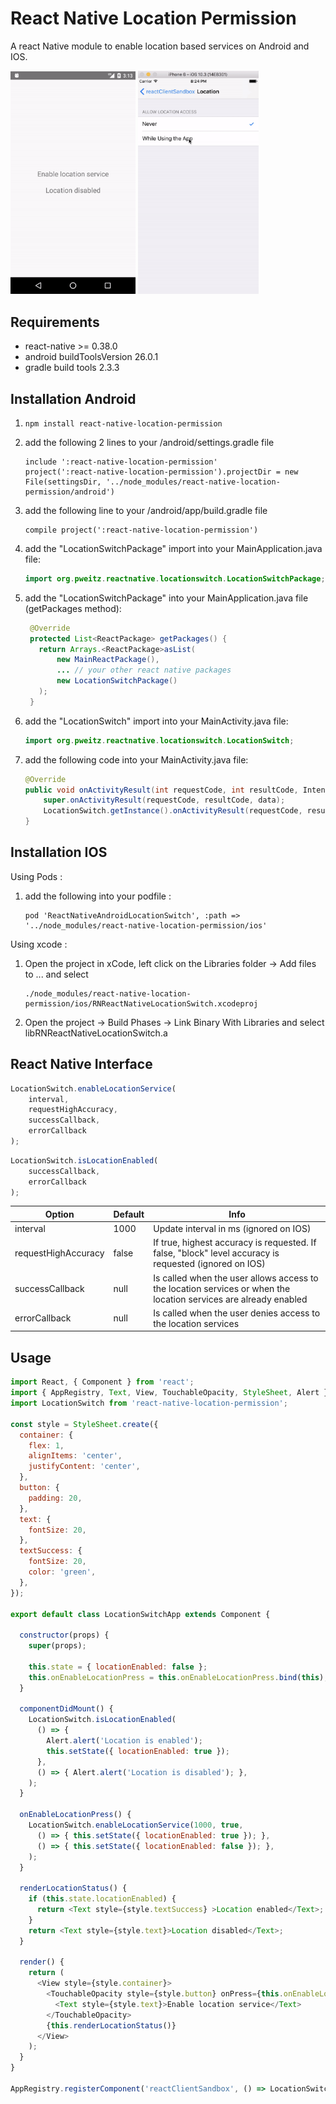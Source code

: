 
# React Native Location Permission

A react Native module to enable location based services on Android and IOS.

<img src="preview/previewAndroid.gif" width="200" /> <img src="preview/previewIOS.gif" width="193" />

## Requirements
- react-native >= 0.38.0
- android buildToolsVersion 26.0.1
- gradle build tools 2.3.3


## Installation Android

1. ```npm install react-native-location-permission```

2. add the following 2 lines to your <project>/android/settings.gradle file
   ```
   include ':react-native-location-permission'
   project(':react-native-location-permission').projectDir = new File(settingsDir, '../node_modules/react-native-location-permission/android')
   ```

3. add the following line to your <project>/android/app/build.gradle file
   ```
   compile project(':react-native-location-permission')
   ```

4. add the "LocationSwitchPackage" import into your MainApplication.java file:
   ```java
   import org.pweitz.reactnative.locationswitch.LocationSwitchPackage;
   ```

5. add the "LocationSwitchPackage" into your MainApplication.java file (getPackages method):
   ```java
    @Override
    protected List<ReactPackage> getPackages() {
      return Arrays.<ReactPackage>asList(
          new MainReactPackage(),
          ... // your other react native packages
          new LocationSwitchPackage()
      );
    }

   ```
6. add the "LocationSwitch" import into your MainActivity.java file:
   ```java
   import org.pweitz.reactnative.locationswitch.LocationSwitch;
   ```

7. add the following code into your MainActivity.java file:
    ```java   
    @Override
    public void onActivityResult(int requestCode, int resultCode, Intent data) {
        super.onActivityResult(requestCode, resultCode, data);
        LocationSwitch.getInstance().onActivityResult(requestCode, resultCode);
    }
    ```

## Installation IOS

Using Pods :

1. add the following into your podfile :
   ```
   pod 'ReactNativeAndroidLocationSwitch', :path => '../node_modules/react-native-location-permission/ios'
   ```

Using xcode :

1. Open the project in xCode, left click on the Libraries folder -> Add files to ... and select
   ```
   ./node_modules/react-native-location-permission/ios/RNReactNativeLocationSwitch.xcodeproj
   ```

2. Open the project -> Build Phases -> Link Binary With Libraries and select libRNReactNativeLocationSwitch.a



## React Native Interface

```javascript
LocationSwitch.enableLocationService(
    interval,
    requestHighAccuracy,
    successCallback,
    errorCallback
);
```
```javascript
LocationSwitch.isLocationEnabled(
    successCallback,
    errorCallback
);
```

Option | Default | Info
------ | ------- | ----
interval | 1000 | Update interval in ms (ignored on IOS)
requestHighAccuracy | false | If true, highest accuracy is requested. If false, "block" level accuracy is requested (ignored on IOS)
successCallback | null | Is called when the user allows access to the location services or when the location services are already enabled
errorCallback | null | Is called when the user denies access to the location services

## Usage

```javascript
import React, { Component } from 'react';
import { AppRegistry, Text, View, TouchableOpacity, StyleSheet, Alert } from 'react-native';
import LocationSwitch from 'react-native-location-permission';

const style = StyleSheet.create({
  container: {
    flex: 1,
    alignItems: 'center',
    justifyContent: 'center',
  },
  button: {
    padding: 20,
  },
  text: {
    fontSize: 20,
  },
  textSuccess: {
    fontSize: 20,
    color: 'green',
  },
});

export default class LocationSwitchApp extends Component {

  constructor(props) {
    super(props);

    this.state = { locationEnabled: false };
    this.onEnableLocationPress = this.onEnableLocationPress.bind(this);
  }

  componentDidMount() {
    LocationSwitch.isLocationEnabled(
      () => {
        Alert.alert('Location is enabled');
        this.setState({ locationEnabled: true });
      },
      () => { Alert.alert('Location is disabled'); },
    );
  }

  onEnableLocationPress() {
    LocationSwitch.enableLocationService(1000, true,
      () => { this.setState({ locationEnabled: true }); },
      () => { this.setState({ locationEnabled: false }); },
    );
  }

  renderLocationStatus() {
    if (this.state.locationEnabled) {
      return <Text style={style.textSuccess} >Location enabled</Text>;
    }
    return <Text style={style.text}>Location disabled</Text>;
  }

  render() {
    return (
      <View style={style.container}>
        <TouchableOpacity style={style.button} onPress={this.onEnableLocationPress}>
          <Text style={style.text}>Enable location service</Text>
        </TouchableOpacity>
        {this.renderLocationStatus()}
      </View>
    );
  }
}

AppRegistry.registerComponent('reactClientSandbox', () => LocationSwitchApp);
```
